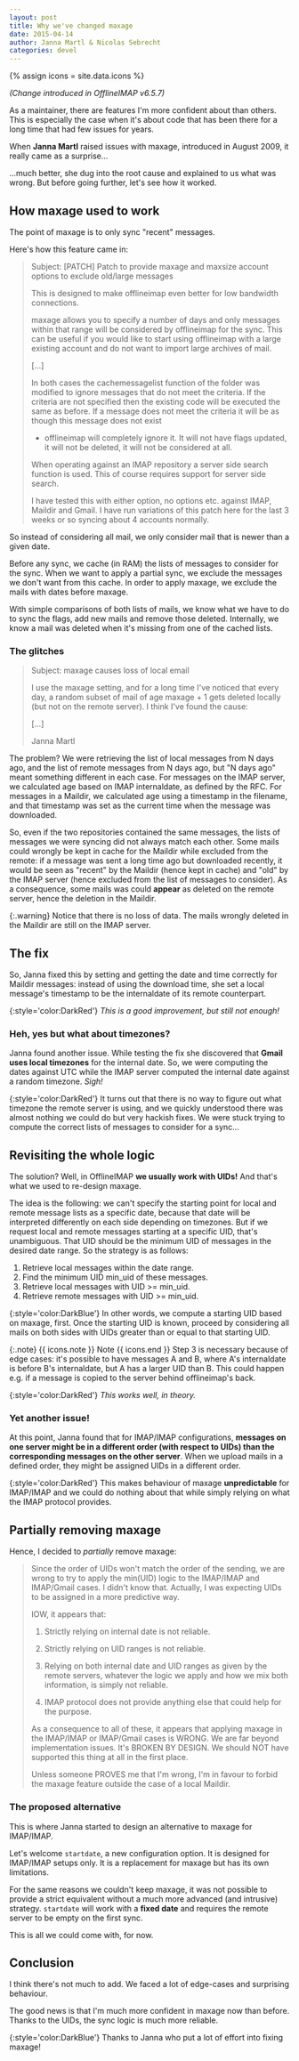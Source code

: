 ```yaml
---
layout: post
title: Why we've changed maxage
date: 2015-04-14
author: Janna Martl & Nicolas Sebrecht
categories: devel
---
```


{% assign icons = site.data.icons %}

*(Change introduced in OfflineIMAP v6.5.7)*

As a maintainer, there are features I'm more confident about than others. This is especially the case when it's about code that has been there for a long time that had few issues for years.

When **Janna Martl** raised issues with maxage, introduced in August 2009, it really came as a surprise...

<!--more-->

...much better, she dug into the root cause and explained to us what was wrong. But before going further, let's see how it worked.


## How maxage used to work

The point of maxage is to only sync "recent" messages.

Here's how this feature came in:

> Subject: [PATCH] Patch to provide maxage and maxsize account options to exclude old/large messages
> 
> This is designed to make offlineimap even better for low bandwidth connections.
> 
> maxage allows you to specify a number of days and only messages within
> that range will be considered by offlineimap for the sync.  This can be
> useful if you would like to start using offlineimap with a large
> existing account and do not want to import large archives of mail.
> 
> [...]
> 
> In both cases the cachemessagelist function of the folder was modified to ignore
> messages that do not meet the criteria.  If the criteria are not specified
> then the existing code will be executed the same as before.  If a message
> does not meet the criteria it will be as though this message does not exist
> - offlineimap will completely ignore it.  It will not have flags updated,
> it will not be deleted, it will not be considered at all.
> 
> When operating against an IMAP repository a server side search function
> is used.  This of course requires support for server side search.
> 
> I have tested this with either option, no options etc. against IMAP, Maildir
> and Gmail.  I have run variations of this patch here for the last 3 weeks or
> so syncing about 4 accounts normally.

So instead of considering all mail, we only consider mail that is newer than a given date.

Before any sync, we cache (in RAM) the lists of messages to consider for the sync. When we want to apply a partial sync, we exclude the messages we don't want from this cache. In order to apply maxage, we exclude the mails with dates before maxage.

With simple comparisons of both lists of mails, we know what we have to do to sync the flags, add new mails and remove those deleted. Internally, we know a mail was deleted when it's missing from one of the cached lists.


### The glitches

> Subject: maxage causes loss of local email
>
> I use the maxage setting, and for a long time I've noticed that every
> day, a random subset of mail of age maxage + 1 gets deleted locally
> (but not on the remote server). I think I've found the cause:
>
> [...]
>
> Janna Martl

The problem? We were retrieving the list of local messages from N days ago, and the list of remote messages from N days ago, but "N days ago" meant something different in each case. For messages on the IMAP server, we calculated age based on IMAP internaldate, as defined by the RFC. For messages in a Maildir, we calculated age using a timestamp in the filename, and that timestamp was set as the current time when the message was downloaded.

So, even if the two repositories contained the same messages, the lists of messages we were syncing did not always match each other. Some mails could wrongly be kept in cache for the Maildir while excluded from the remote: if a message was sent a long time ago but downloaded recently, it would be seen as "recent" by the Maildir (hence kept in cache) and "old" by the IMAP server (hence excluded from the list of messages to consider). As a consequence, some mails was could **appear** as deleted on the remote server, hence the deletion in the Maildir.

{:.warning}
Notice that there is no loss of data. The mails wrongly deleted in the Maildir are still on the IMAP server.


## The fix

So, Janna fixed this by setting and getting the date and time correctly for Maildir messages: instead of using the download time, she set a local message's timestamp to be the internaldate of its remote counterpart.

{:style='color:DarkRed'}
*This is a good improvement, but still not enough!*


### Heh, yes but what about timezones?

Janna found another issue. While testing the fix she discovered that **Gmail uses local timezones** for the internal date. So, we were computing the dates against UTC while the IMAP server computed the internal date against a random timezone. *Sigh!*

{:style='color:DarkRed'}
It turns out that there is no way to figure out what timezone the remote server is using, and we quickly understood there was almost nothing we could do but very hackish fixes. We were stuck trying to compute the correct lists of messages to consider for a sync...


## Revisiting the whole logic

The solution? Well, in OfflineIMAP **we usually work with UIDs!** And that's what we used to re-design maxage.

The idea is the following: we can't specify the starting point for local and remote message lists as a specific date, because that date will be interpreted differently on each side depending on timezones. But if we request local and remote messages starting at a specific UID, that's unambiguous. That UID should be the minimum UID of messages in the desired date range. So the strategy is as follows:

1. Retrieve local messages within the date range.
2. Find the minimum UID min_uid of these messages.
3. Retrieve local messages with UID >= min_uid.
4. Retrieve remote messages with UID >= min_uid.

{:style='color:DarkBlue'}
In other words, we compute a starting UID based on maxage, first. Once the starting UID is known, proceed by considering all mails on both sides with UIDs greater than or equal to that starting UID.

{:.note}
{{ icons.note }} Note {{ icons.end }}
Step 3 is necessary because of edge cases: it's possible to have messages A and B, where A's internaldate is before B's internaldate, but A has a larger UID than B. This could happen e.g. if a message is copied to the server behind offlineimap's back.

{:style='color:DarkRed'}
*This works well, in theory.*


### Yet another issue!

At this point, Janna found that for IMAP/IMAP configurations, **messages on one server might be in a different order (with respect to UIDs) than the corresponding messages on the other server**. When we upload mails in a defined order, they might be assigned UIDs in a different order.

{:style='color:DarkRed'}
This makes behaviour of maxage **unpredictable** for IMAP/IMAP and we could do nothing about that while simply relying on what the IMAP protocol provides.


## Partially removing maxage

Hence, I decided to *partially* remove maxage:

> Since the order of UIDs won't match the order of the sending, we are
> wrong to try to apply the min(UID) logic to the IMAP/IMAP and IMAP/Gmail
> cases. I didn't know that. Actually, I was expecting UIDs to be assigned
> in a more predictive way.
> 
> IOW, it appears that:
> 
> 1. Strictly relying on internal date is not reliable.
> 
> 2. Strictly relying on UID ranges is not reliable.
> 
> 3. Relying on both internal date and UID ranges as given by the remote
>    servers, whatever the logic we apply and how we mix both information, is
>    simply not reliable.
> 
> 4. IMAP protocol does not provide anything else that could help for the
>    purpose.
> 
> As a consequence to all of these, it appears that applying maxage in the
> IMAP/IMAP or IMAP/Gmail cases is WRONG. We are far beyond implementation
> issues. It's BROKEN BY DESIGN. We should NOT have supported this thing at
> all in the first place.
> 
> 
> Unless someone PROVES me that I'm wrong, I'm in favour to forbid the
> maxage feature outside the case of a local Maildir.


### The proposed alternative

This is where Janna started to design an alternative to maxage for IMAP/IMAP.

Let's welcome `startdate`, a new configuration option. It is designed for IMAP/IMAP setups only. It is a replacement for maxage but has its own limitations.

For the same reasons we couldn't keep maxage, it was not possible to provide a strict equivalent without a much more advanced (and intrusive) strategy. `startdate` will work with a **fixed date** and requires the remote server to be empty on the first sync.

This is all we could come with, for now.


## Conclusion

I think there's not much to add. We faced a lot of edge-cases and surprising behaviour.

The good news is that I'm much more confident in maxage now than before. Thanks to the UIDs, the sync logic is much more reliable.

{:style='color:DarkBlue'}
Thanks to Janna who put a lot of effort into fixing maxage!

<!--
vim: ts=2 expandtab spelllang=en :
-->

